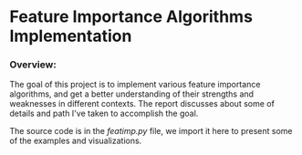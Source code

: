 # Feature Importance Algorithms Implementation

### Overview:
The goal of this project is to implement various feature importance algorithms, and get a better understanding of their strengths and weaknesses in different contexts. The report discusses about some of details and path I've taken to accomplish the goal. 

The source code is in the _featimp.py_ file, we import it here to present some of the examples and visualizations.